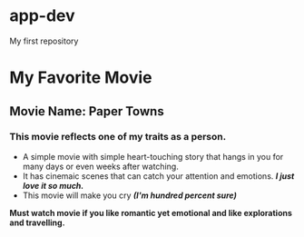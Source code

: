 # app-dev
My first repository
# My Favorite Movie

## Movie Name: Paper Towns
### This movie reflects one of my traits as a person.
- A simple movie with simple heart-touching story that hangs in you for many days or even weeks after watching.
- It has cinemaic scenes that can catch your attention and emotions. **_I just love it so much._** 
- This movie will make you cry _**(I'm hundred percent sure)**_

 **Must watch movie if you like romantic yet emotional and like explorations and travelling.** 
